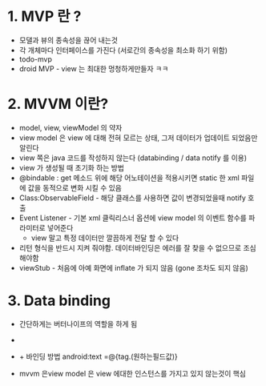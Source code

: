 # 1. MVP 란 ?

- 모댈과 뷰의 종속성을 끊어 내는것
- 각 개체마다 인터페이스를 가진다 (서로간의 종속성을 최소화 하기 위함)
- todo-mvp
- droid MVP - view 는 최대한 멍청하게만들자 ㅋㅋ



# 2. MVVM 이란?

- model, view, viewModel 의 약자
- view model 은 view 에 대해 전혀 모르는 상태, 그저 데이터가 업데이트 되었음만 알린다
- view 쪽은 java 코드를 작성하지 않는다 (databinding / data notify 를 이용)
- view 가 생성될 때 초기화 하는 방법
- @bindable : get 메소드 위에 해당 어노테이션을 적용시키면 static 한 xml 파일에 값을 동적으로 변화 시킬 수 있음
- Class:ObservableField<T> - 해당 클래스를 사용하면 값이 변경되었을때 notify 호출
- Event Listener - 기본 xml 클릭리스너 옵션에 view model 의 이벤트 함수를 파라미터로 넣어준다
  - view 말고 특정 데이터만 깔끔하게 전달 할 수 있다
- 리턴 형식을 반드시 지켜 줘야함. 데이터바인딩은 에러를 잘 찾을 수 없으므로 조심해야함
- viewStub - 처음에 아예 화면에 inflate 가 되지 않음 (gone 조차도 되지 않음)



# 3. Data binding

- 간단하게는 버터나이프의 역할을 하게 됨
- <layout>
- <data> + 바인딩 방법 android:text =@{tag.(원하는필드값)}


- mvvm 은view model 은 view 에대한 인스턴스를 가지고 있지 않는것이 핵심